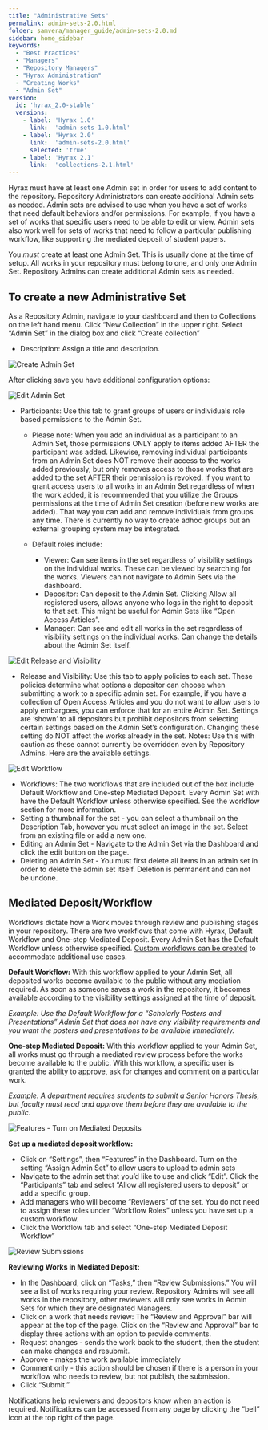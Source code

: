 ```yaml
---
title: "Administrative Sets"
permalink: admin-sets-2.0.html
folder: samvera/manager_guide/admin-sets-2.0.md
sidebar: home_sidebar
keywords:
  - "Best Practices"
  - "Managers"
  - "Repository Managers"
  - "Hyrax Administration"
  - "Creating Works"
  - "Admin Set"
version:
  id: 'hyrax_2.0-stable'
  versions:  
    - label: 'Hyrax 1.0'
      link:  'admin-sets-1.0.html'
    - label: 'Hyrax 2.0'
      link:  'admin-sets-2.0.html'
      selected: 'true'
    - label: 'Hyrax 2.1'
      link:  'collections-2.1.html'
---
```

Hyrax must have at least one Admin set in order for users to add content to the repository. Repository Administrators can create additional Admin sets as needed. Admin sets are advised to use when you have a set of works that need default behaviors and/or permissions. For example, if you have a set of works that specific users need to be able to edit or view. Admin sets also work well for sets of works that need to follow a particular publishing workflow, like supporting the mediated deposit of student papers.

You *must* create at least one Admin Set. This is usually done at the time of setup. All works in your repository must belong to one, and only one Admin Set. Repository Admins can create additional Admin sets as needed.

## To create a new Administrative Set
As a Repository Admin, navigate to your dashboard and then to Collections on the left hand menu. Click “New Collection” in the upper right.  Select “Admin Set” in the dialog box and click “Create collection”

- Description: Assign a title and description.

![Create Admin Set](images\screenshots\create-admin-set.png)

After clicking save you have additional configuration options:

![Edit Admin Set](images\screenshots\edit-admin-set-2.png)

- Participants: Use this tab to grant groups of users or individuals role based permissions to the Admin Set.
  - Please note: When you add an individual as a participant to an Admin Set, those permissions ONLY apply to items added AFTER the participant was added. Likewise, removing individual participants from an Admin Set does NOT remove their access to the works added previously, but only removes access to those works that are added to the set AFTER their permission is revoked. If you want to grant access users to all works in an Admin Set regardless of when the work added, it is recommended that you utilize the Groups permissions at the time of Admin Set creation (before new works are added). That way you can add and remove individuals from groups any time. There is currently no way to create adhoc groups but an external grouping system may be integrated.

  - Default roles include:
    - Viewer: Can see items in the set regardless of visibility settings on the individual works. These can be viewed by searching for the works. Viewers can not navigate to Admin Sets via the dashboard.
    - Depositor: Can deposit to the Admin Set. Clicking Allow all registered users, allows anyone who logs in the right to deposit to that set. This might be useful for Admin Sets like “Open Access Articles”.
    - Manager: Can see and edit all works in the set regardless of visibility settings on the individual works. Can change the details about the Admin Set itself.

![Edit Release and Visibility](images\screenshots\edit-admin-set-release-2.png)

- Release and Visibility: Use this tab to apply policies to each set. These policies determine what options a depositor can choose when submitting a work to a specific admin set. For example, if you have a collection of Open Access Articles and you do not want to allow users to apply embargoes, you can enforce that for an entire Admin Set. Settings are ‘shown’ to all depositors but prohibit depositors from selecting certain settings based on the Admin Set’s configuration. Changing these setting do NOT affect the works already in the set. Notes: Use this with caution as these cannot currently be overridden even by Repository Admins.
Here are the available settings.

![Edit Workflow](images\screenshots\edit-admin-set-workflow-2.png)

- Workflows: The two workflows that are included out of the box include Default Workflow and One-step Mediated Deposit. Every Admin Set with have the Default Workflow unless otherwise specified. See the workflow section for more information.
- Setting a thumbnail for the set - you can select a thumbnail on the Description Tab, however you must select an image in the set. Select from an existing file or add a new one.
- Editing an Admin Set - Navigate to the Admin Set via the Dashboard and click the edit button on the page.
- Deleting an Admin Set - You must first delete all items in an admin set in order to delete the admin set itself. Deletion is permanent and can not be undone.

## Mediated Deposit/Workflow
Workflows dictate how a Work moves through review and publishing stages in your repository. There are two workflows that come with Hyrax, Default Workflow and One-step Mediated Deposit. Every Admin Set has the Default Workflow unless otherwise specified. [Custom workflows can be created](/workflow_and_mediated_deposit.html) to accommodate additional use cases.

**Default Workflow:** With this workflow applied to your Admin Set, all deposited works become available to the public without any mediation required. As soon as someone saves a work in the repository, it becomes available according to the visibility settings assigned at the time of deposit.

*Example: Use the Default Workflow for a “Scholarly Posters and Presentations” Admin Set that does not have any visibility requirements and you want the posters and presentations to be available immediately.*

**One-step Mediated Deposit:** With this workflow applied to your Admin Set, all works must go through a mediated review process before the works become available to the public. With this workflow, a specific user is granted the ability to approve, ask for changes and comment on a particular work.

*Example: A department requires students to submit a Senior Honors Thesis, but faculty must read and approve them before they are available to the public.*

![Features - Turn on Mediated Deposits](/images/screenshots/dashboard-features.png)

**Set up a mediated deposit workflow:**

- Click on “Settings”, then “Features” in the Dashboard. Turn on the setting “Assign Admin Set” to allow users to upload to admin sets
- Navigate to the admin set that you’d like to use and click “Edit”.  Click the “Participants” tab and select “Allow all registered users to deposit” or add a specific group.
- Add managers who will become “Reviewers” of the set. You do not need to assign these roles under “Workflow Roles” unless you have set up a custom workflow.
- Click the Workflow tab and select “One-step Mediated Deposit Workflow”

![Review Submissions](/images/screenshots/review-submissions.png)

**Reviewing Works in Mediated Deposit:**
- In the Dashboard, click on “Tasks,” then “Review Submissions.”  You will see a list of works requiring your review. Repository Admins will see all works in the repository, other reviewers will only see works in Admin Sets for which they are designated Managers.
- Click on a work that needs review: The “Review and Approval” bar will appear at the top of the page. Click on the “Review and Approval” bar to display three actions with an option to provide comments.
- Request changes - sends the work back to the student, then the student can make changes and resubmit.
- Approve - makes the work available immediately
- Comment only - this action should be chosen if there is a person in your workflow who needs to review, but not publish, the submission.
- Click “Submit.”

Notifications help reviewers and depositors know when an action is required. Notifications can be accessed from any page by clicking the “bell” icon at the top right of the page.

